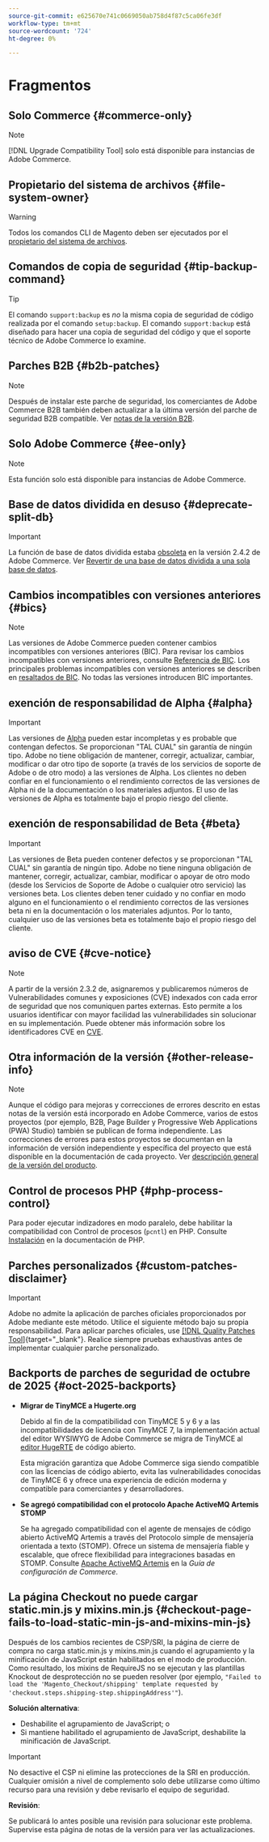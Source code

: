 ```yaml
---
source-git-commit: e625670e741c0669050ab758d4f87c5ca06fe3df
workflow-type: tm+mt
source-wordcount: '724'
ht-degree: 0%

---
```

# Fragmentos

## Solo Commerce {#commerce-only}

>[!NOTE]
>
>[!DNL Upgrade Compatibility Tool] solo está disponible para instancias de Adobe Commerce.

<!-- Configuration guide snippets -->

## Propietario del sistema de archivos {#file-system-owner}

>[!WARNING]
>
>Todos los comandos CLI de Magento deben ser ejecutados por el [propietario del sistema de archivos](/help/configuration/cli/config-cli.md#prerequisites).

## Comandos de copia de seguridad {#tip-backup-command}

>[!TIP]
>
>El comando `support:backup` es _no_ la misma copia de seguridad de código realizada por el comando `setup:backup`. El comando `support:backup` está diseñado para hacer una copia de seguridad del código y que el soporte técnico de Adobe Commerce lo examine.

## Parches B2B {#b2b-patches}

>[!NOTE]
>
>Después de instalar este parche de seguridad, los comerciantes de Adobe Commerce B2B también deben actualizar a la última versión del parche de seguridad B2B compatible. Ver [notas de la versión B2B](https://experienceleague.adobe.com/en/docs/commerce-admin/b2b/release-notes).

## Solo Adobe Commerce {#ee-only}

>[!NOTE]
>
>Esta función solo está disponible para instancias de Adobe Commerce.

## Base de datos dividida en desuso {#deprecate-split-db}

>[!IMPORTANT]
>
>La función de base de datos dividida estaba [obsoleta](https://community.magento.com/t5/Magento-DevBlog/Deprecation-of-Split-Database-in-Magento-Commerce/ba-p/465187?_ga=2.128934671.2024864496.1657558157-1596100530.1657558157) en la versión 2.4.2 de Adobe Commerce. Ver [Revertir de una base de datos dividida a una sola base de datos](/help/configuration/storage/revert-split-database.md).

<!-- End of Configuration guide snippets -->

## Cambios incompatibles con versiones anteriores {#bics}

>[!NOTE]
>
>Las versiones de Adobe Commerce pueden contener cambios incompatibles con versiones anteriores (BIC). Para revisar los cambios incompatibles con versiones anteriores, consulte [Referencia de BIC](https://developer.adobe.com/commerce/php/development/backward-incompatible-changes/reference/). Los principales problemas incompatibles con versiones anteriores se describen en [resaltados de BIC](https://developer.adobe.com/commerce/php/development/backward-incompatible-changes/). No todas las versiones introducen BIC importantes.

## exención de responsabilidad de Alpha {#alpha}

>[!IMPORTANT]
>
>Las versiones de [Alpha](/help/release/versioning-policy.md#alpha-patch-release) pueden estar incompletas y es probable que contengan defectos. Se proporcionan &quot;TAL CUAL&quot; sin garantía de ningún tipo. Adobe no tiene obligación de mantener, corregir, actualizar, cambiar, modificar o dar otro tipo de soporte (a través de los servicios de soporte de Adobe o de otro modo) a las versiones de Alpha. Los clientes no deben confiar en el funcionamiento o el rendimiento correctos de las versiones de Alpha ni de la documentación o los materiales adjuntos. El uso de las versiones de Alpha es totalmente bajo el propio riesgo del cliente.

## exención de responsabilidad de Beta {#beta}

>[!IMPORTANT]
>
>Las versiones de Beta pueden contener defectos y se proporcionan &quot;TAL CUAL&quot; sin garantía de ningún tipo. Adobe no tiene ninguna obligación de mantener, corregir, actualizar, cambiar, modificar o apoyar de otro modo (desde los Servicios de Soporte de Adobe o cualquier otro servicio) las versiones beta. Los clientes deben tener cuidado y no confiar en modo alguno en el funcionamiento o el rendimiento correctos de las versiones beta ni en la documentación o los materiales adjuntos. Por lo tanto, cualquier uso de las versiones beta es totalmente bajo el propio riesgo del cliente.

## aviso de CVE {#cve-notice}

>[!NOTE]
>
>A partir de la versión 2.3.2 de, asignaremos y publicaremos números de Vulnerabilidades comunes y exposiciones (CVE) indexados con cada error de seguridad que nos comuniquen partes externas. Esto permite a los usuarios identificar con mayor facilidad las vulnerabilidades sin solucionar en su implementación. Puede obtener más información sobre los identificadores CVE en [CVE](https://cve.mitre.org/).

## Otra información de la versión {#other-release-info}

>[!NOTE]
>
>Aunque el código para mejoras y correcciones de errores descrito en estas notas de la versión está incorporado en Adobe Commerce, varios de estos proyectos (por ejemplo, B2B, Page Builder y Progressive Web Applications (PWA) Studio) también se publican de forma independiente. Las correcciones de errores para estos proyectos se documentan en la información de versión independiente y específica del proyecto que está disponible en la documentación de cada proyecto. Ver [descripción general de la versión del producto](/help/release/release-notes/overview.md).

## Control de procesos PHP {#php-process-control}

Para poder ejecutar indizadores en modo paralelo, debe habilitar la compatibilidad con Control de procesos (`pcntl`) en PHP. Consulte [Instalación](https://www.php.net/manual/en/pcntl.installation.php) en la documentación de PHP.

## Parches personalizados {#custom-patches-disclaimer}

>[!IMPORTANT]
>
>Adobe no admite la aplicación de parches oficiales proporcionados por Adobe mediante este método. Utilice el siguiente método bajo su propia responsabilidad. Para aplicar parches oficiales, use [[!DNL Quality Patches Tool]](https://experienceleague.adobe.com/tools/commerce-quality-patches/index.html){target="_blank"}. Realice siempre pruebas exhaustivas antes de implementar cualquier parche personalizado.

## Backports de parches de seguridad de octubre de 2025 {#oct-2025-backports}

<!--These fixes were backported to 2.4.8-pe, 2.4.7-p8, and 2.4.6-p13-->

* **Migrar de TinyMCE a Hugerte.org**

  Debido al fin de la compatibilidad con TinyMCE 5 y 6 y a las incompatibilidades de licencia con TinyMCE 7, la implementación actual del editor WYSIWYG de Adobe Commerce se migra de TinyMCE al [editor HugeRTE](https://hugerte.org/) de código abierto.

  Esta migración garantiza que Adobe Commerce siga siendo compatible con las licencias de código abierto, evita las vulnerabilidades conocidas de TinyMCE 6 y ofrece una experiencia de edición moderna y compatible para comerciantes y desarrolladores.

* **Se agregó compatibilidad con el protocolo Apache ActiveMQ Artemis STOMP**

  Se ha agregado compatibilidad con el agente de mensajes de código abierto ActiveMQ Artemis a través del Protocolo simple de mensajería orientada a texto (STOMP). Ofrece un sistema de mensajería fiable y escalable, que ofrece flexibilidad para integraciones basadas en STOMP. Consulte [Apache ActiveMQ Artemis](https://experienceleague.adobe.com/en/docs/commerce-operations/configuration-guide/message-queues/message-queue-framework#apache-activemq-artemis-stomp) en la *Guía de configuración de Commerce*.

## La página Checkout no puede cargar static.min.js y mixins.min.js {#checkout-page-fails-to-load-static-min-js-and-mixins-min-js}

Después de los cambios recientes de CSP/SRI, la página de cierre de compra no carga static.min.js y mixins.min.js cuando el agrupamiento y la minificación de JavaScript están habilitados en el modo de producción. Como resultado, los mixins de RequireJS no se ejecutan y las plantillas Knockout de desprotección no se pueden resolver (por ejemplo, `"Failed to load the 'Magento_Checkout/shipping' template requested by 'checkout.steps.shipping-step.shippingAddress'"`).

**Solución alternativa**:

* Deshabilite el agrupamiento de JavaScript; o
* Si mantiene habilitado el agrupamiento de JavaScript, deshabilite la minificación de JavaScript.

>[!IMPORTANT]
>
>No desactive el CSP ni elimine las protecciones de la SRI en producción. Cualquier omisión a nivel de complemento solo debe utilizarse como último recurso para una revisión y debe revisarlo el equipo de seguridad.

**Revisión**:

Se publicará lo antes posible una revisión para solucionar este problema. Supervise esta página de notas de la versión para ver las actualizaciones.
